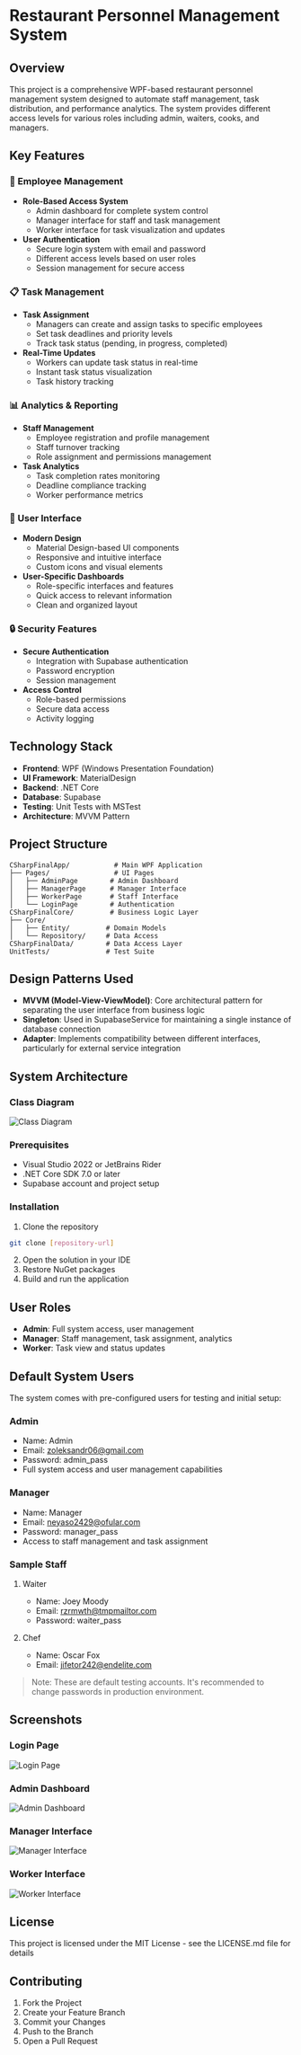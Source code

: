 # Restaurant Personnel Management System

## Overview
This project is a comprehensive WPF-based restaurant personnel management system designed to automate staff management, task distribution, and performance analytics. The system provides different access levels for various roles including admin, waiters, cooks, and managers.

## Key Features

### 👥 Employee Management
- **Role-Based Access System**
  - Admin dashboard for complete system control
  - Manager interface for staff and task management
  - Worker interface for task visualization and updates
- **User Authentication**
  - Secure login system with email and password
  - Different access levels based on user roles
  - Session management for secure access

### 📋 Task Management
- **Task Assignment**
  - Managers can create and assign tasks to specific employees
  - Set task deadlines and priority levels
  - Track task status (pending, in progress, completed)
- **Real-Time Updates**
  - Workers can update task status in real-time
  - Instant task status visualization
  - Task history tracking

### 📊 Analytics & Reporting
- **Staff Management**
  - Employee registration and profile management
  - Staff turnover tracking
  - Role assignment and permissions management
- **Task Analytics**
  - Task completion rates monitoring
  - Deadline compliance tracking
  - Worker performance metrics

### 🎨 User Interface
- **Modern Design**
  - Material Design-based UI components
  - Responsive and intuitive interface
  - Custom icons and visual elements
- **User-Specific Dashboards**
  - Role-specific interfaces and features
  - Quick access to relevant information
  - Clean and organized layout

### 🔒 Security Features
- **Secure Authentication**
  - Integration with Supabase authentication
  - Password encryption
  - Session management
- **Access Control**
  - Role-based permissions
  - Secure data access
  - Activity logging

## Technology Stack
- **Frontend**: WPF (Windows Presentation Foundation)
- **UI Framework**: MaterialDesign
- **Backend**: .NET Core
- **Database**: Supabase
- **Testing**: Unit Tests with MSTest
- **Architecture**: MVVM Pattern

## Project Structure
```
CSharpFinalApp/           # Main WPF Application
├── Pages/                # UI Pages
│   ├── AdminPage        # Admin Dashboard
│   ├── ManagerPage      # Manager Interface
│   ├── WorkerPage       # Staff Interface
│   └── LoginPage        # Authentication
CSharpFinalCore/         # Business Logic Layer
├── Core/
│   ├── Entity/         # Domain Models
│   └── Repository/     # Data Access
CSharpFinalData/        # Data Access Layer
UnitTests/              # Test Suite
```

## Design Patterns Used
- **MVVM (Model-View-ViewModel)**: Core architectural pattern for separating the user interface from business logic
- **Singleton**: Used in SupabaseService for maintaining a single instance of database connection
- **Adapter**: Implements compatibility between different interfaces, particularly for external service integration

## System Architecture

### Class Diagram
![Class Diagram](CSharpFinalCore/PulmDiagrams/ClassDiagram.png)

### Prerequisites
- Visual Studio 2022 or JetBrains Rider
- .NET Core SDK 7.0 or later
- Supabase account and project setup

### Installation
1. Clone the repository
```bash
git clone [repository-url]
```
2. Open the solution in your IDE
3. Restore NuGet packages
4. Build and run the application

## User Roles
- **Admin**: Full system access, user management
- **Manager**: Staff management, task assignment, analytics
- **Worker**: Task view and status updates

## Default System Users
The system comes with pre-configured users for testing and initial setup:

### Admin
- Name: Admin
- Email: zoleksandr06@gmail.com
- Password: admin_pass
- Full system access and user management capabilities

### Manager
- Name: Manager
- Email: neyaso2429@ofular.com
- Password: manager_pass
- Access to staff management and task assignment

### Sample Staff
1. Waiter
   - Name: Joey Moody
   - Email: rzrmwth@tmpmailtor.com
   - Password: waiter_pass

2. Chef
   - Name: Oscar Fox
   - Email: jifetor242@endelite.com

> Note: These are default testing accounts. It's recommended to change passwords in production environment.

## Screenshots

### Login Page
![Login Page](CSharpFinalApp/AppExampleImages/log-in.PNG)

### Admin Dashboard
![Admin Dashboard](CSharpFinalApp/AppExampleImages/admin.PNG)

### Manager Interface
![Manager Interface](CSharpFinalApp/AppExampleImages/manager.PNG)

### Worker Interface
![Worker Interface](CSharpFinalApp/AppExampleImages/worker.PNG)

## License
This project is licensed under the MIT License - see the LICENSE.md file for details

## Contributing
1. Fork the Project
2. Create your Feature Branch
3. Commit your Changes
4. Push to the Branch
5. Open a Pull Request
